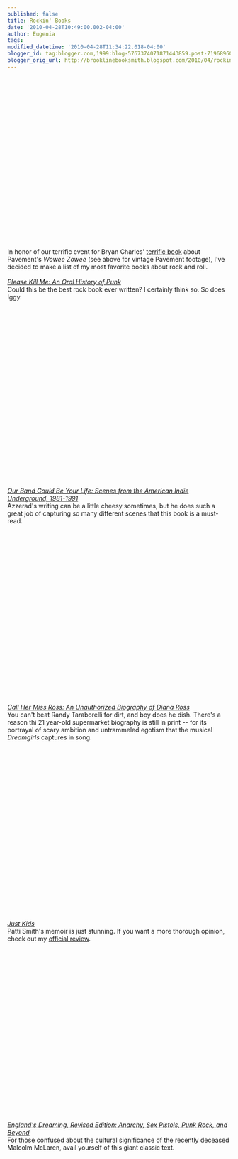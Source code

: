 ```yaml
---
published: false
title: Rockin' Books
date: '2010-04-28T10:49:00.002-04:00'
author: Eugenia
tags: 
modified_datetime: '2010-04-28T11:34:22.018-04:00'
blogger_id: tag:blogger.com,1999:blog-5767374071871443859.post-7196896032000996225
blogger_orig_url: http://brooklinebooksmith.blogspot.com/2010/04/rockin-books.html
---
```


<object width="480" height="385"><param name="movie" value="http://www.youtube.com/v/ryh-bYA0_yY&hl=en_US&fs=1&"></param><param name="allowFullScreen" value="true"></param><param name="allowscriptaccess" value="always"></param><embed src="http://www.youtube.com/v/ryh-bYA0_yY&hl=en_US&fs=1&" type="application/x-shockwave-flash" allowscriptaccess="always" allowfullscreen="true" width="480" height="385"></embed></object><br />In honor of our terrific event for Bryan Charles' <a href="http://www.brooklinebooksmith-shop.com/book/9780826429575">terrific book</a> about Pavement's <i>Wowee Zowee</i> (see above for vintage Pavement footage), I've decided to make a list of my most favorite books about rock and roll.<br /><br /><a href="http://www.brooklinebooksmith-shop.com/book/9780802142641"><i>Please Kill Me: An Oral History of Punk</i></a><br />Could this be the best rock book ever written? I certainly think so. So does Iggy.<br /><object width="480" height="385"><param name="movie" value="http://www.youtube.com/v/IbLRf0j80wU&hl=en_US&fs=1&"></param><param name="allowFullScreen" value="true"></param><param name="allowscriptaccess" value="always"></param><embed src="http://www.youtube.com/v/IbLRf0j80wU&hl=en_US&fs=1&" type="application/x-shockwave-flash" allowscriptaccess="always" allowfullscreen="true" width="480" height="385"></embed></object><br /><br /><br /><a href="http://www.brooklinebooksmith-shop.com/search/apachesolr_search/our+band+could+be+your+life"><i>Our Band Could Be Your Life: Scenes from the American Indie Underground, 1981-1991</i> </a><br />Azzerad's writing can be a little cheesy sometimes, but he does such a great job of capturing so many different scenes that this book is a must-read.<br /><object width="480" height="385"><param name="movie" value="http://www.youtube.com/v/2BII01gneTU&hl=en_US&fs=1&"></param><param name="allowFullScreen" value="true"></param><param name="allowscriptaccess" value="always"></param><embed src="http://www.youtube.com/v/2BII01gneTU&hl=en_US&fs=1&" type="application/x-shockwave-flash" allowscriptaccess="always" allowfullscreen="true" width="480" height="385"></embed></object><br /><br /><a href="http://www.brooklinebooksmith-shop.com/search/apachesolr_search/call+her+miss+ross"><i>Call Her Miss Ross: An Unauthorized Biography of Diana Ross</i></a><br />You can't beat Randy Taraborelli for dirt, and boy does he dish. There's a reason thi 21 year-old supermarket biography is still in print -- for its portrayal of scary ambition and untrammeled egotism that the musical <i>Dreamgirls</i> captures in song.<br /><object width="480" height="385"><param name="movie" value="http://www.youtube.com/v/23UkIkwy5ZM&hl=en_US&fs=1&"></param><param name="allowFullScreen" value="true"></param><param name="allowscriptaccess" value="always"></param><embed src="http://www.youtube.com/v/23UkIkwy5ZM&hl=en_US&fs=1&" type="application/x-shockwave-flash" allowscriptaccess="always" allowfullscreen="true" width="480" height="385"></embed></object><br /><br /><a href="http://www.brooklinebooksmith-shop.com/book/9780066211312"><i>Just Kids</i></a><br />Patti Smith's memoir is just stunning. If you want a more thorough opinion, check out my <a href="http://www.boston.com/ae/books/articles/2010/01/17/patti_smith_recalls_life_with_mapplethorpe_and_atop_new_york_art_scene/">official review</a>. <br /><object width="640" height="385"><param name="movie" value="http://www.youtube.com/v/VgNeBNMJFZs&hl=en_US&fs=1&"></param><param name="allowFullScreen" value="true"></param><param name="allowscriptaccess" value="always"></param><embed src="http://www.youtube.com/v/VgNeBNMJFZs&hl=en_US&fs=1&" type="application/x-shockwave-flash" allowscriptaccess="always" allowfullscreen="true" width="640" height="385"></embed></object><br /><br /><a href="http://www.brooklinebooksmith-shop.com/book/9780312288228"><i>England's Dreaming, Revised Edition: Anarchy, Sex Pistols, Punk Rock, and Beyond</i></a><br />For those confused about the cultural significance of the recently deceased Malcolm McLaren, avail yourself of this giant classic text. <br /><object width="480" height="385"><param name="movie" value="http://www.youtube.com/v/WIXg9KUiy00&hl=en_US&fs=1&"></param><param name="allowFullScreen" value="true"></param><param name="allowscriptaccess" value="always"></param><embed src="http://www.youtube.com/v/WIXg9KUiy00&hl=en_US&fs=1&" type="application/x-shockwave-flash" allowscriptaccess="always" allowfullscreen="true" width="480" height="385"></embed></object>